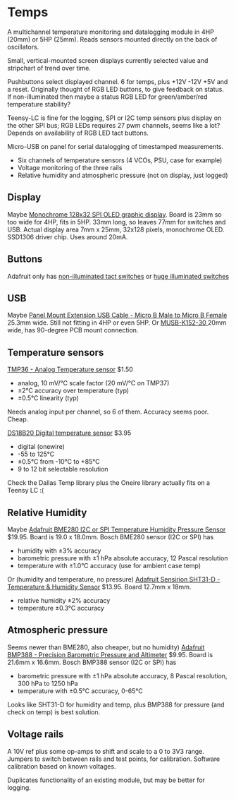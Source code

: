 # Temps

A multichannel temperature monitoring and datalogging module in 4HP (20mm) or 5HP (25mm). Reads sensors mounted directly on the back of oscillators.

Small, vertical-mounted screen displays currently selected value and stripchart of trend over time.

Pushbuttons select displayed channel. 6 for temps, plus +12V -12V +5V and a reset. Originally thought of RGB LED buttons, to give feedback on status. If non-illuminated then maybe a status RGB LED for green/amber/red temperature stability?

Teensy-LC is fine for the logging, SPI or I2C temp sensors plus display on the other SPI bus; RGB LEDs requires 27 pwm channels, seems like a lot? Depends on availability of RGB LED tact buttons.

Micro-USB on panel for serial datalogging of timestamped measurements.

- Six channels of temperature sensors (4 VCOs, PSU, case for example)
- Voltage monitoring of the three rails
- Relative humidity and atmospheric pressure (not on display, just logged)

## Display

Maybe [Monochrome 128x32 SPI OLED graphic display](https://www.adafruit.com/product/661). Board is 23mm so too wide for 4HP, fits in 5HP. 33mm long, so leaves 77mm for switches and USB. Actual display area 7mm x 25mm, 32x128 pixels, monochrome OLED. SSD1306 driver chip. Uses around 20mA.

## Buttons

Adafruit only has [non-illuminated tact switches](https://www.adafruit.com/category/759) or [huge illuminated switches](https://www.adafruit.com/category/758)

## USB

Maybe [Panel Mount Extension USB Cable - Micro B Male to Micro B Female](https://www.adafruit.com/product/3258) 25.3mm wide. Still not fitting in 4HP or even 5HP. Or [MUSB-K152-30 ](https://eu.mouser.com/ProductDetail/Amphenol-Commercial-Products/MUSB-K152-30?qs=sGAEpiMZZMulM8LPOQ%252bykyVH%2fhPQ59j80dFehTRqUy4%3d) 20mm wide, has 90-degree PCB mount connection.

## Temperature sensors

[TMP36 - Analog Temperature sensor](https://www.adafruit.com/product/165) $1.50

- analog, 10 mV/°C scale factor (20 mV/°C on TMP37)
- ±2°C accuracy over temperature (typ)
- ±0.5°C linearity (typ)

Needs analog input per channel, so 6 of them. Accuracy seems poor. Cheap.

[DS18B20 Digital temperature sensor](https://www.adafruit.com/product/374) $3.95

- digital (onewire)
- -55 to 125°C
- ±0.5°C from -10°C to +85°C
- 9 to 12 bit selectable resolution

Check the Dallas Temp library plus the Oneire library actually fits on a Teensy LC :(

## Relative Humidity

Maybe [Adafruit BME280 I2C or SPI Temperature Humidity Pressure Sensor](https://www.adafruit.com/product/2652) $19.95. Board is 19.0 x 18.0mm. Bosch BME280 sensor (I2C or SPI) has

- humidity with ±3% accuracy
- barometric pressure with ±1 hPa absolute accuracy, 12 Pascal resolution
- temperature with ±1.0°C accuracy (use for ambient case temp)

Or (humidity and temperature, no pressure)  [Adafruit Sensirion SHT31-D - Temperature & Humidity Sensor](https://www.adafruit.com/product/2857) $13.95. Board 12.7mm x 18mm.

- relative humidity ±2% accuracy
- temperature  ±0.3°C accuracy

## Atmospheric pressure

Seems newer than BME280, also cheaper, but no humidity) [Adafruit BMP388 - Precision Barometric Pressure and Altimeter](https://www.adafruit.com/product/3966) $9.95. Board is 21.6mm x 16.6mm. Bosch BMP388 sensor (I2C or SPI) has

- barometric pressure with  ±1 hPa absolute accuracy, 8 Pascal resolution, 300 hPa to 1250 hPa
- temperature with ±0.5°C accuracy,  0-65°C

Looks like SHT31-D for humidity and temp, plus BMP388 for pressure (and check on temp) is best solution.

## Voltage rails

A 10V ref plus some op-amps to shift and scale to a 0 to 3V3 range. Jumpers to switch between rails and test points, for calibration. Software calibration based on known voltages.

Duplicates functionality of an existing module, but may be better for logging.